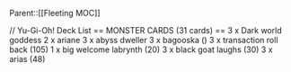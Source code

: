 Parent::[[Fleeting MOC]]


// Yu-Gi-Oh! Deck List 
== MONSTER CARDS (31 cards) == 
3 x Dark world goddess
2 x ariane
3 x abyss dweller
3 x bagooska ()
3 x transaction roll back (105)
1 x big welcome labrynth (20)
3 x black goat laughs (30)
3 x arias (48)

